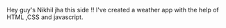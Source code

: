 Hey guy's Nikhil jha this side !!
I've created a weather app with the help of HTML ,CSS and javascript.
